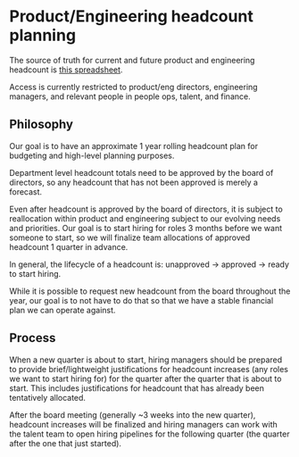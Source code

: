 # Product/Engineering headcount planning

The source of truth for current and future product and engineering headcount is [this spreadsheet](https://docs.google.com/spreadsheets/d/1CIQYQDN2KFyHMmPEx3FqubapyXyapFp0B_DoDJtWvm8/edit#gid=0).

Access is currently restricted to product/eng directors, engineering managers, and relevant people in people ops, talent, and finance.

## Philosophy

Our goal is to have an approximate 1 year rolling headcount plan for budgeting and high-level planning purposes.

Department level headcount totals need to be approved by the board of directors, so any headcount that has not been approved is merely a forecast.

Even after headcount is approved by the board of directors, it is subject to reallocation within product and engineering subject to our evolving needs and priorities. Our goal is to start hiring for roles 3 months before we want someone to start, so we will finalize team allocations of approved headcount 1 quarter in advance.

In general, the lifecycle of a headcount is: unapproved -> approved -> ready to start hiring.

While it is possible to request new headcount from the board throughout the year, our goal is to not have to do that so that we have a stable financial plan we can operate against.

## Process

When a new quarter is about to start, hiring managers should be prepared to provide brief/lightweight justifications for headcount increases (any roles we want to start hiring for) for the quarter after the quarter that is about to start. This includes justifications for headcount that has already been tentatively allocated.

After the board meeting (generally ~3 weeks into the new quarter), headcount increases will be finalized and hiring managers can work with the talent team to open hiring pipelines for the following quarter (the quarter after the one that just started).
